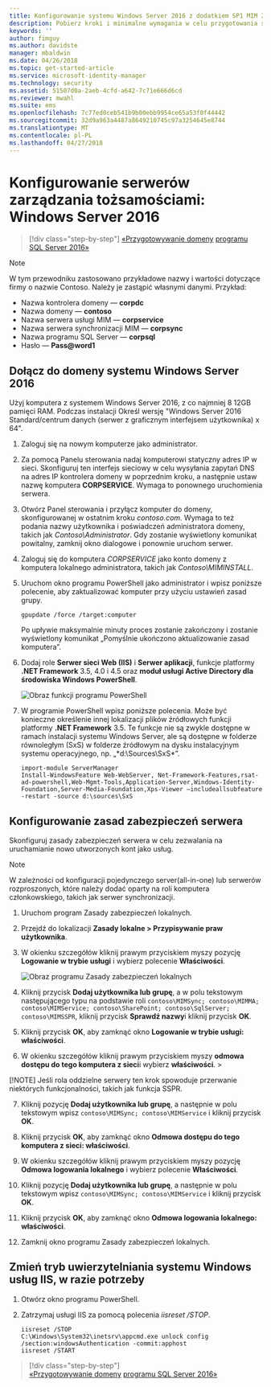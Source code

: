 ```yaml
---
title: Konfigurowanie systemu Windows Server 2016 z dodatkiem SP1 MIM 2016 | Dokumentacja firmy Microsoft
description: Pobierz kroki i minimalne wymagania w celu przygotowania systemu Windows Server 2016 do pracy z dodatkiem SP1 programu MIM 2016.
keywords: ''
author: fimguy
ms.author: davidste
manager: mbaldwin
ms.date: 04/26/2018
ms.topic: get-started-article
ms.service: microsoft-identity-manager
ms.technology: security
ms.assetid: 51507d0a-2aeb-4cfd-a642-7c71e666d6cd
ms.reviewer: mwahl
ms.suite: ems
ms.openlocfilehash: 7c77ed0ceb541b9b00ebb9954ce65a53f0f44442
ms.sourcegitcommit: 32d9a963a4487a8649210745c97a3254645e8744
ms.translationtype: MT
ms.contentlocale: pl-PL
ms.lasthandoff: 04/27/2018
---
```

# <a name="set-up-an-identity-management-servers-windows-server-2016"></a>Konfigurowanie serwerów zarządzania tożsamościami: Windows Server 2016

>[!div class="step-by-step"]
[«Przygotowywanie domeny](preparing-domain.md)
[programu SQL Server 2016»](prepare-server-sql2016.md)

> [!NOTE]
> W tym przewodniku zastosowano przykładowe nazwy i wartości dotyczące firmy o nazwie Contoso. Należy je zastąpić własnymi danymi. Przykład:
> - Nazwa kontrolera domeny — **corpdc**
> - Nazwa domeny — **contoso**
> - Nazwa serwera usługi MIM — **corpservice**
> - Nazwa serwera synchronizacji MIM — **corpsync**
> - Nazwa programu SQL Server — **corpsql**
> - Hasło — **Pass@word1**

## <a name="join-windows-server-2016-to-your-domain"></a>Dołącz do domeny systemu Windows Server 2016

Użyj komputera z systemem Windows Server 2016, z co najmniej 8 12GB pamięci RAM. Podczas instalacji Określ wersję "Windows Server 2016 Standard/centrum danych (serwer z graficznym interfejsem użytkownika) x 64".

1. Zaloguj się na nowym komputerze jako administrator.

2. Za pomocą Panelu sterowania nadaj komputerowi statyczny adres IP w sieci. Skonfiguruj ten interfejs sieciowy w celu wysyłania zapytań DNS na adres IP kontrolera domeny w poprzednim kroku, a następnie ustaw nazwę komputera **CORPSERVICE**.  Wymaga to ponownego uruchomienia serwera.

3. Otwórz Panel sterowania i przyłącz komputer do domeny, skonfigurowanej w ostatnim kroku *contoso.com*.  Wymaga to też podania nazwy użytkownika i poświadczeń administratora domeny, takich jak *Contoso\Administrator*.  Gdy zostanie wyświetlony komunikat powitalny, zamknij okno dialogowe i ponownie uruchom serwer.

4. Zaloguj się do komputera *CORPSERVICE* jako konto domeny z komputera lokalnego administratora, takich jak *Contoso\MIMINSTALL*.


5. Uruchom okno programu PowerShell jako administrator i wpisz poniższe polecenie, aby zaktualizować komputer przy użyciu ustawień zasad grupy.

    ```
    gpupdate /force /target:computer
    ```

    Po upływie maksymalnie minuty proces zostanie zakończony i zostanie wyświetlony komunikat „Pomyślnie ukończono aktualizowanie zasad komputera”.

6. Dodaj role **Serwer sieci Web (IIS)** i **Serwer aplikacji**, funkcje platformy **.NET Framework** 3.5, 4.0 i 4.5 oraz **moduł usługi Active Directory dla środowiska Windows PowerShell**.

    ![Obraz funkcji programu PowerShell](media/MIM-DeployWS2.png)

7. W programie PowerShell wpisz poniższe polecenia. Może być konieczne określenie innej lokalizacji plików źródłowych funkcji platformy **.NET Framework** 3.5. Te funkcje nie są zwykle dostępne w ramach instalacji systemu Windows Server, ale są dostępne w folderze równoległym (SxS) w folderze źródłowym na dysku instalacyjnym systemu operacyjnego, np. „*d:\Sources\SxS\*”.

    ```
    import-module ServerManager
    Install-WindowsFeature Web-WebServer, Net-Framework-Features,rsat-ad-powershell,Web-Mgmt-Tools,Application-Server,Windows-Identity-Foundation,Server-Media-Foundation,Xps-Viewer –includeallsubfeature -restart -source d:\sources\SxS
    ```

## <a name="configure-the-server-security-policy"></a>Konfigurowanie zasad zabezpieczeń serwera

Skonfiguruj zasady zabezpieczeń serwera w celu zezwalania na uruchamianie nowo utworzonych kont jako usług.
> [!NOTE] 
> W zależności od konfiguracji pojedynczego server(all-in-one) lub serwerów rozproszonych, które należy dodać oparty na roli komputera członkowskiego, takich jak serwer synchronizacji. 

1. Uruchom program Zasady zabezpieczeń lokalnych.

2. Przejdź do lokalizacji **Zasady lokalne > Przypisywanie praw użytkownika**.

3. W okienku szczegółów kliknij prawym przyciskiem myszy pozycję **Logowanie w trybie usługi** i wybierz polecenie **Właściwości**.

    ![Obraz programu Zasady zabezpieczeń lokalnych](media/MIM-DeployWS3.png)

4. Kliknij przycisk **Dodaj użytkownika lub grupę**, a w polu tekstowym następującego typu na podstawie roli `contoso\MIMSync; contoso\MIMMA; contoso\MIMService; contoso\SharePoint; contoso\SqlServer; contoso\MIMSSPR`, kliknij przycisk **Sprawdź nazwy**i kliknij przycisk **OK**.

5. Kliknij przycisk **OK**, aby zamknąć okno **Logowanie w trybie usługi: właściwości**.

6.  W okienku szczegółów kliknij prawym przyciskiem myszy **odmowa dostępu do tego komputera z sieci**i wybierz **właściwości**. >

[!NOTE] Jeśli rola oddzielne serwery ten krok spowoduje przerwanie niektórych funkcjonalności, takich jak funkcja SSPR.

7. Kliknij pozycję **Dodaj użytkownika lub grupę**, a następnie w polu tekstowym wpisz `contoso\MIMSync; contoso\MIMService` i kliknij przycisk **OK**.

8. Kliknij przycisk **OK**, aby zamknąć okno **Odmowa dostępu do tego komputera z sieci: właściwości**.

9. W okienku szczegółów kliknij prawym przyciskiem myszy pozycję **Odmowa logowania lokalnego** i wybierz polecenie **Właściwości**.

10. Kliknij pozycję **Dodaj użytkownika lub grupę**, a następnie w polu tekstowym wpisz `contoso\MIMSync; contoso\MIMService` i kliknij przycisk **OK**.

11. Kliknij przycisk **OK**, aby zamknąć okno **Odmowa logowania lokalnego: właściwości**.

12. Zamknij okno programu Zasady zabezpieczeń lokalnych.


## <a name="change-the-iis-windows-authentication-mode-if-needed"></a>Zmień tryb uwierzytelniania systemu Windows usług IIS, w razie potrzeby

1.  Otwórz okno programu PowerShell.

2.  Zatrzymaj usługi IIS za pomocą polecenia *iisreset /STOP*.

    ```
    iisreset /STOP
    C:\Windows\System32\inetsrv\appcmd.exe unlock config /section:windowsAuthentication -commit:apphost
    iisreset /START
    ```

>[!div class="step-by-step"]  
[«Przygotowywanie domeny](preparing-domain.md)
[programu SQL Server 2016»](prepare-server-sql2016.md)
